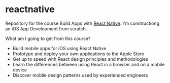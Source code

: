 # reactnative
Repository for the course Build Apps with [React Native](https://facebook.github.io/react-native/).
I'm constructiong an iOS App Development from scratch.

What am I going to get from this course?
* Build mobile apps for iOS using React Native
* Prototype and deploy your own applications to the Apple Store
* Get up to speed with React design principles and methodologies
* Learn the differences between using React in a browser and on a mobile device
* Discover mobile design patterns used by experienced engineers

